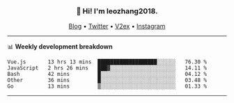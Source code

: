<h3 align="center">👋 Hi! I'm leozhang2018.</h3>
<p align="center">
  <a href="https://code.leozhang2018.me">Blog</a> •
  <a href="https://twitter.com/leozhang2018">Twitter</a> •
  <a href="https://www.v2ex.com/member/leozhang">V2ex</a> •
  <a href="https://www.instagram.com/leozhanghere">Instagram</a>
</p>

-------

📊 **Weekly development breakdown**
<!--START_SECTION:waka-->
```text
Vue.js       13 hrs 13 mins  ███████████████████░░░░░░   76.30 % 
JavaScript   2 hrs 26 mins   ███▓░░░░░░░░░░░░░░░░░░░░░   14.11 % 
Bash         42 mins         █░░░░░░░░░░░░░░░░░░░░░░░░   04.12 % 
Other        36 mins         █░░░░░░░░░░░░░░░░░░░░░░░░   03.48 % 
Go           13 mins         ▒░░░░░░░░░░░░░░░░░░░░░░░░   01.33 % 
```
<!--END_SECTION:waka-->
-------
